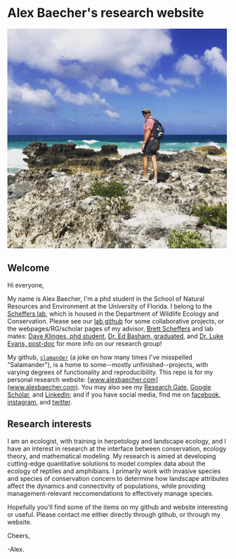 <!-- README.md is generated from README.Rmd. Please edit that file -->

# Alex Baecher's research website

<!-- badges: start -->

<img src="static/media/repo_image.jpg" width="500px">

## Welcome

Hi everyone, 

My name is Alex Baecher, I'm a phd student in the School of Natural Resources and Environment at the University of Florida. I belong to the [Scheffers lab](https://www.schefferslab.com/), which is housed in the Department of Wildlife Ecology and Conservation. Please see our [lab github](https://github.com/schefferslab) for some collaborative projects, or the webpages/RG/scholar pages of my advisor, [Brett Scheffers](https://scholar.google.com/citations?user=4HfsgFUAAAAJ&hl=en) and lab mates: [Dave Klinges, phd student](https://natureinparadise.github.io/), [Dr. Ed Basham, graduated](https://www.edmundbasham.com/), and [Dr. Luke Evans, post-doc](https://www.researchgate.net/profile/Luke-Evans-2) for more info on our research group!

My github, [`slamander`](github.com/slamander) (a joke on how many times I've misspelled "Salamander"), is a home to some--mostly unfinished--projects, with varying degrees of functionality and reproducibility. This repo is for my personal research website: [www.alexbaecher.com](www.alexbaecher.com). You may also see my [Research Gate](https://www.researchgate.net/profile/Joseph-Baecher), [Google Scholar](https://www.linkedin.com/in/alex-baecher-5972a43b/), and [LinkedIn](https://www.linkedin.com/in/alex-baecher-5972a43b/); and if you have social media, find me on [facebook](https://www.facebook.com/baechermander), [instagram](https://www.instagram.com/j_baecher/), and [twitter](https://twitter.com/AlexBaecher). 

## Research interests
I am an ecologist, with training in herpetology and landscape ecology, and I have an interest in research at the interface between conservation, ecology theory, and mathematical modeling. My research is aimed at developing cutting-edge quantitative solutions to model complex data about the ecology of reptiles and amphibians. I primarily work with invasive species and species of conservation concern to determine how landscape attributes affect the dynamics and connectivity of populations, while providing management-relevant reccomendations to effectively manage species. 

Hopefully you'll find some of the items on my github and website interesting or useful. Please contact me either directly through github, or through my website. 

Cheers, 

-Alex. 
